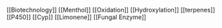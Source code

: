 [[Biotechnology]]
[[Menthol]]
[[Oxidation]]
[[Hydroxylation]]
[[terpenes]]
[[P450]]
[[Cyp]]
[[Limonene]]
[[Fungal Enzyme]]
